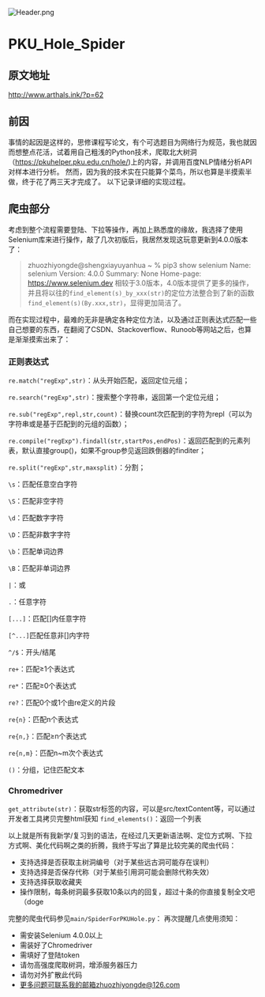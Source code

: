 ![Header.png](https://i.loli.net/2021/11/23/3bvtVPsBI8RgYxX.png)
# PKU_Hole_Spider
## 原文地址
http://www.arthals.ink/?p=62

## 前因
事情的起因是这样的，思修课程写论文，有个可选题目为网络行为规范，我也就因而想整点花活，试着用自己粗浅的Python技术，爬取北大树洞（https://pkuhelper.pku.edu.cn/hole/)上的内容，并调用百度NLP情绪分析API对样本进行分析。
然而，因为我的技术实在只能算个菜鸟，所以也算是半摸索半做，终于花了两三天才完成了。
以下记录详细的实现过程。

## 爬虫部分
考虑到整个流程需要登陆、下拉等操作，再加上熟悉度的缘故，我选择了使用Selenium库来进行操作，敲了几次初版后，我居然发现这玩意更新到4.0.0版本了：
> zhuozhiyongde@shengxiayuyanhua ~ % pip3 show selenium
> Name: selenium
> Version: 4.0.0
> Summary: None
> Home-page: https://www.selenium.dev
相较于3.0版本，4.0版本提供了更多的操作，并且将以往的`find_element(s)_by_xxx(str)`的定位方法整合到了新的函数`find_element(s)(By.xxx,str)`，显得更加简洁了。

而在实现过程中，最难的无非是确定各种定位方法，以及通过正则表达式匹配一些自己想要的东西，在翻阅了CSDN、Stackoverflow、Runoob等网站之后，也算是渐渐摸索出来了：
### 正则表达式
`re.match("regExp",str)`：从头开始匹配，返回定位元组；

`re.search("regExp",str)`：搜索整个字符串，返回第一个定位元组；

`re.sub("regExp",repl,str,count)`：替换count次匹配到的字符为repl（可以为字符串或是基于匹配到的元组的函数）；

`re.compile("regExp").findall(str,startPos,endPos)`：返回匹配到的元素列表，默认直接group()，如果不group参见返回跌倒器的finditer；

`re.split("regExp",str,maxsplit)`：分割；

`\s`：匹配任意空白字符

`\S`：匹配非空字符

`\d`：匹配数字字符

`\D`：匹配非数字字符

`\b`：匹配单词边界

`\B`：匹配非单词边界

`|`：或

`.`：任意字符

`[...]`：匹配[]内任意字符

`[^...]`匹配任意非[]内字符

`^/$`：开头/结尾

`re+`：匹配≥1个表达式

`re*`：匹配≥0个表达式

`re?`：匹配0个或1个由re定义的片段

`re{n}`：匹配n个表达式

`re{n,}`：匹配≥n个表达式

`re{n,m}`：匹配n~m次个表达式

`()`：分组，记住匹配文本

### Chromedriver
`get_attribute(str)`：获取str标签的内容，可以是src/textContent等，可以通过开发者工具拷贝完整html获知
`find_elements()`：返回一个列表

以上就是所有我新学/复习到的语法，在经过几天更新语法啊、定位方式啊、下拉方式啊、美化代码啊之类的折腾，我终于写出了算是比较完美的爬虫代码：
* 支持选择是否获取主树洞编号（对于某些远古洞可能存在误判）
* 支持选择是否保存代称（对于某些引用洞可能会删除代称失效）
* 支持选择获取收藏夹
* 操作限制，每条树洞最多获取10条以内的回复，超过十条的你直接复制全文吧（doge

完整的爬虫代码参见`main/SpiderForPKUHole.py`：
再次提醒几点使用须知：
* 需安装Selenium 4.0.0以上
* 需装好了Chromedriver
* 需填好了登陆token
* 请勿高强度爬取树洞，增添服务器压力
* 请勿对外扩散此代码
* 更多问题可联系我的邮箱zhuozhiyongde@126.com
